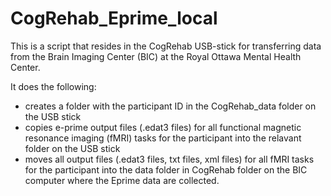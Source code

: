 # CogRehab_Eprime_local
This is a script that resides in the CogRehab USB-stick for transferring data from the Brain Imaging Center (BIC) at the Royal Ottawa Mental Health Center.

It does the following: 
- creates a folder with the participant ID in the CogRehab_data folder on the USB stick
- copies e-prime output files (.edat3 files) for all functional magnetic resonance imaging (fMRI) tasks for the participant into the relavant	folder on the USB stick
- moves all output files (.edat3 files, txt files, xml files) for all fMRI tasks for the participant into the data folder in CogRehab folder on the BIC computer where the Eprime data are collected. 
